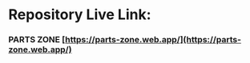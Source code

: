 # Repository Live Link:

### PARTS ZONE  [https://parts-zone.web.app/](https://parts-zone.web.app/)
